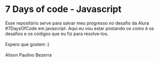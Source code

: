 <h1>7 Days of code - Javascript</h1>

<p>Esse repositório serve para salvar meu progresso no desafio da Alura #7DaysOfCode em javascript. Aqui eu vou estar postando os como é os desafios e os códigos que eu fiz para resolve-los.<br/><br/>
  Espero que gostem :)<br/><br/>
  Alison Paulino Bezerra
</p>
